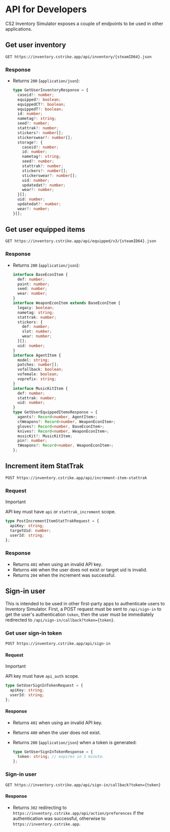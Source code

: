 # API for Developers

CS2 Inventory Simulator exposes a couple of endpoints to be used in other applications.

## Get user inventory

```http
GET https://inventory.cstrike.app/api/inventory/{steamID64}.json
```

### Response

- Returns `200` (`application/json`):

  ```typescript
  type GetUserInventoryResponse = {
    caseid?: number;
    equipped?: boolean;
    equippedCT?: boolean;
    equippedT?: boolean;
    id: number;
    nametag?: string;
    seed?: number;
    stattrak?: number;
    stickers?: number[];
    stickerswear?: number[];
    storage?: {
      caseid?: number;
      id: number;
      nametag?: string;
      seed?: number;
      stattrak?: number;
      stickers?: number[];
      stickerswear?: number[];
      uid: number;
      updatedat?: number;
      wear?: number;
    }[];
    uid: number;
    updatedat?: number;
    wear?: number;
  }[];
  ```

## Get user equipped items

```http
GET https://inventory.cstrike.app/api/equipped/v3/{steamID64}.json
```

### Response

- Returns `200` (`application/json`):

  ```typescript
  interface BaseEconItem {
    def: number;
    paint: number;
    seed: number;
    wear: number;
  }
  interface WeaponEconItem extends BaseEconItem {
    legacy: boolean;
    nametag: string;
    stattrak: number;
    stickers: {
      def: number;
      slot: number;
      wear: number;
    }[];
    uid: number;
  }
  interface AgentItem {
    model: string;
    patches: number[];
    vofallback: boolean;
    vofemale: boolean;
    voprefix: string;
  }
  interface MusicKitItem {
    def: number;
    stattrak: number;
    uid: number;
  }
  type GetUserEquippedItemsResponse = {
    agents?: Record<number, AgentItem>;
    ctWeapons?: Record<number, WeaponEconItem>;
    gloves?: Record<number, BaseEconItem>;
    knives?: Record<number, WeaponEconItem>;
    musicKit?: MusicKitItem;
    pin?: number;
    tWeapons?: Record<number, WeaponEconItem>;
  };
  ```

## Increment item StatTrak

```http
POST https://inventory.cstrike.app/api/increment-item-stattrak
```

### Request

> [!IMPORTANT]  
> API key must have `api` or `stattrak_increment` scope.

```typescript
type PostIncrementItemStatTrakRequest = {
  apiKey: string;
  targetUid: number;
  userId: string;
};
```

### Response

- Returns `401` when using an invalid API key.
- Returns `400` when the user does not exist or target uid is invalid.
- Returns `204` when the increment was successful.

## Sign-in user

This is intended to be used in other first-party apps to authenticate users to Inventory Simulator. First, a POST request must be sent to `/api/sign-in` to get the user's authentication `token`, then the user must be immediately redirected to `/api/sign-in/callback?token={token}`.

### Get user sign-in token

```http
POST https://inventory.cstrike.app/api/sign-in
```

#### Request

> [!IMPORTANT]  
> API key must have `api_auth` scope.

```typescript
type GetUserSignInTokenRequest = {
  apiKey: string;
  userId: string;
};
```

#### Response

- Returns `401` when using an invalid API key.
- Returns `400` when the user does not exist.
- Returns `200` (`application/json`) when a token is generated:

  ```typescript
  type GetUserSignInTokenResponse = {
    token: string; // expires in 1 minute.
  };
  ```

### Sign-in user

```http
GET https://inventory.cstrike.app/api/sign-in/callback?token={token}
```

#### Response

- Returns `302` redirecting to `https://inventory.cstrike.app/api/action/preferences` if the authentication was successful, otherwise to `https://inventory.cstrike.app`.
